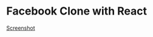 # Facebook Clone with React
[Screenshot](https://user-images.githubusercontent.com/74147463/138558990-6f8db9ae-4878-48e9-a329-6e8fbf4ee8fa.png)
